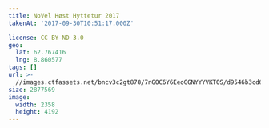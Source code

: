 ```yaml
---
title: NoVel Høst Hyttetur 2017
takenAt: '2017-09-30T10:51:17.000Z'

license: CC BY-ND 3.0
geo:
  lat: 62.767416
  lng: 8.860577
tags: []
url: >-
  //images.ctfassets.net/bncv3c2gt878/7nGOC6Y6EeoGGNYYYVKT0S/d9546b3cd6b049151909052db17e1957/novel-hst-hyttetur-2017_23585109608_o
size: 2877569
image:
  width: 2358
  height: 4192
---
```

